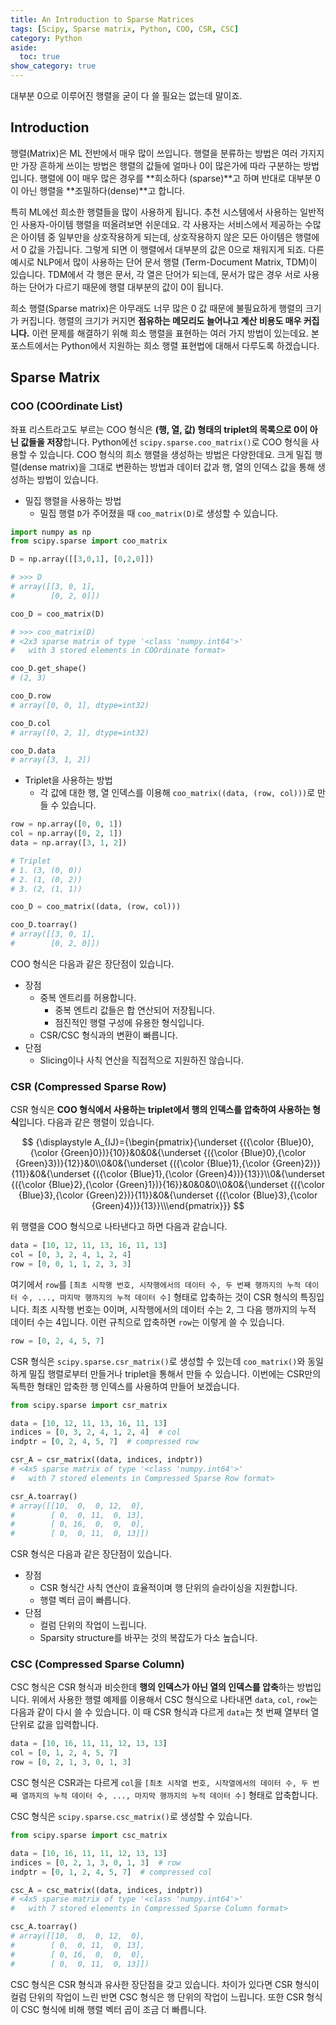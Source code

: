 ```yaml
---
title: An Introduction to Sparse Matrices
tags: [Scipy, Sparse matrix, Python, COO, CSR, CSC]
category: Python
aside:
  toc: true
show_category: true
---
```


대부분 0으로 이루어진 행렬을 굳이 다 쓸 필요는 없는데 말이죠.

<!--more-->

## Introduction

행렬(Matrix)은 ML 전반에서 매우 많이 쓰입니다. 행렬을 분류하는 방법은 여러 가지지만 가장 흔하게 쓰이는 방법은 행렬의 값들에 얼마나 0이 많은가에 따라 구분하는 방법입니다. 행렬에 0이 매우 많은 경우를 **희소하다 (sparse)**고 하며 반대로 대부분 0이 아닌 행렬을 **조밀하다(dense)**고 합니다.

특히 ML에선 희소한 행렬들을 많이 사용하게 됩니다. 추천 시스템에서 사용하는 일반적인 사용자-아이템 행렬을 떠올려보면 쉬운데요. 각 사용자는 서비스에서 제공하는 수많은 아이템 중 일부만을 상호작용하게 되는데, 상호작용하지 않은 모든 아이템은 행렬에서 0 값을 가집니다. 그렇게 되면 이 행렬에서 대부분의 값은 0으로 채워지게 되죠. 다른 예시로 NLP에서 많이 사용하는 단어 문서 행렬 (Term-Document Matrix, TDM)이 있습니다. TDM에서 각 행은 문서, 각 열은 단어가 되는데, 문서가 많은 경우 서로 사용하는 단어가 다르기 때문에 행렬 대부분의 값이 0이 됩니다.

희소 행렬(Sparse matrix)은 아무래도 너무 많은 0 값 때문에 불필요하게 행렬의 크기가 커집니다. 행렬의 크기가 커지면 **점유하는 메모리도 늘어나고 계산 비용도 매우 커집니다.** 이런 문제를 해결하기 위해 희소 행렬을 표현하는 여러 가지 방법이 있는데요. 본 포스트에서는 Python에서 지원하는 희소 행렬 표현법에 대해서 다루도록 하겠습니다.

## Sparse Matrix

### COO (COOrdinate List)

좌표 리스트라고도 부르는 COO 형식은 **(행, 열, 값) 형태의 triplet의 목록으로 0이 아닌 값들을 저장**합니다. Python에선 `scipy.sparse.coo_matrix()`로 COO 형식을 사용할 수 있습니다. COO 형식의 희소 행렬을 생성하는 방법은 다양한데요. 크게 밀집 행렬(dense matrix)을 그대로 변환하는 방법과 데이터 값과 행, 열의 인덱스 값을 통해 생성하는 방법이 있습니다.

-   밀집 행렬을 사용하는 방법
    -   밀집 행렬 `D`가 주어졌을 때 `coo_matrix(D)`로 생성할 수 있습니다.

```python
import numpy as np
from scipy.sparse import coo_matrix

D = np.array([[3,0,1], [0,2,0]])

# >>> D
# array([[3, 0, 1],
#        [0, 2, 0]])

coo_D = coo_matrix(D)

# >>> coo_matrix(D)
# <2x3 sparse matrix of type '<class 'numpy.int64'>'
# 	with 3 stored elements in COOrdinate format>

coo_D.get_shape()
# (2, 3)

coo_D.row
# array([0, 0, 1], dtype=int32)

coo_D.col
# array([0, 2, 1], dtype=int32)

coo_D.data
# array([3, 1, 2])
```

-   Triplet을 사용하는 방법
    -   각 값에 대한 행, 열 인덱스를 이용해 `coo_matrix((data, (row, col)))`로 만들 수 있습니다.

```python
row = np.array([0, 0, 1])
col = np.array([0, 2, 1])
data = np.array([3, 1, 2])

# Triplet
# 1. (3, (0, 0))
# 2. (1, (0, 2))
# 3. (2, (1, 1))

coo_D = coo_matrix((data, (row, col)))

coo_D.toarray()
# array([[3, 0, 1],
#        [0, 2, 0]])
```



COO 형식은 다음과 같은 장단점이 있습니다.

-   장점
    -   중복 엔트리를 허용합니다.
        -   중복 엔트리 값들은 합 연산되어 저장됩니다.
        -   점진적인 행렬 구성에 유용한 형식입니다.
    -   CSR/CSC 형식과의 변환이 빠릅니다.
-   단점
    -   Slicing이나 사칙 연산을 직접적으로 지원하진 않습니다.

### CSR (Compressed Sparse Row)

CSR 형식은 **COO 형식에서 사용하는 triplet에서 행의 인덱스를 압축하여 사용하는 형식**입니다. 다음과 같은 행렬이 있습니다.

$$
{\displaystyle A_{IJ}={\begin{pmatrix}{\underset {({\color {Blue}0},{\color {Green}0})}{10}}&0&0&{\underset {({\color {Blue}0},{\color {Green}3})}{12}}&0\\0&0&{\underset {({\color {Blue}1},{\color {Green}2})}{11}}&0&{\underset {({\color {Blue}1},{\color {Green}4})}{13}}\\0&{\underset {({\color {Blue}2},{\color {Green}1})}{16}}&0&0&0\\0&0&{\underset {({\color {Blue}3},{\color {Green}2})}{11}}&0&{\underset {({\color {Blue}3},{\color {Green}4})}{13}}\\\end{pmatrix}}}
$$

위 행렬을 COO 형식으로 나타낸다고 하면 다음과 같습니다.

```python
data = [10, 12, 11, 13, 16, 11, 13]
col = [0, 3, 2, 4, 1, 2, 4]
row = [0, 0, 1, 1, 2, 3, 3]
```

여기에서 `row`를 `[최초 시작행 번호, 시작행에서의 데이터 수, 두 번째 행까지의 누적 데이터 수, ..., 마지막 행까지의 누적 데이터 수]` 형태로 압축하는 것이 CSR 형식의 특징입니다. 최초 시작행 번호는 0이며, 시작행에서의 데이터 수는 2, 그 다음 행까지의 누적 데이터 수는 4입니다. 이런 규칙으로 압축하면 `row`는 이렇게 쓸 수 있습니다.

```python
row = [0, 2, 4, 5, 7]
```

CSR 형식은 `scipy.sparse.csr_matrix()`로 생성할 수 있는데 `coo_matrix()`와 동일하게 밀집 행렬로부터 만들거나 triplet을 통해서 만들 수 있습니다. 이번에는 CSR만의 독특한 형태인 압축한 행 인덱스를 사용하여 만들어 보겠습니다.

```python
from scipy.sparse import csr_matrix

data = [10, 12, 11, 13, 16, 11, 13]
indices = [0, 3, 2, 4, 1, 2, 4]  # col
indptr = [0, 2, 4, 5, 7]  # compressed row

csr_A = csr_matrix((data, indices, indptr))
# <4x5 sparse matrix of type '<class 'numpy.int64'>'
# 	with 7 stored elements in Compressed Sparse Row format>

csr_A.toarray()
# array([[10,  0,  0, 12,  0],
#        [ 0,  0, 11,  0, 13],
#        [ 0, 16,  0,  0,  0],
#        [ 0,  0, 11,  0, 13]])
```

CSR 형식은 다음과 같은 장단점이 있습니다.

-   장점
    -   CSR 형식간 사칙 연산이 효율적이며 행 단위의 슬라이싱을 지원합니다.
    -   행렬 벡터 곱이 빠릅니다.
-   단점
    -   컬럼 단위의 작업이 느립니다.
    -   Sparsity structure를 바꾸는 것의 복잡도가 다소 높습니다.

### CSC (Compressed Sparse Column)

CSC 형식은 CSR 형식과 비슷한데 **행의 인덱스가 아닌 열의 인덱스를 압축**하는 방법입니다. 위에서 사용한 행렬 예제를 이용해서 CSC 형식으로 나타내면 `data`, `col`, `row`는 다음과 같이 다시 쓸 수 있습니다. 이 때 CSR 형식과 다르게 `data`는 첫 번째 열부터 열 단위로 값을 입력합니다.

```python
data = [10, 16, 11, 11, 12, 13, 13]
col = [0, 1, 2, 4, 5, 7]
row = [0, 2, 1, 3, 0, 1, 3]
```

CSC 형식은 CSR과는 다르게 `col`을 `[최초 시작열 번호, 시작열에서의 데이터 수, 두 번째 열까지의 누적 데이터 수, ..., 마지막 행까지의 누적 데이터 수]` 형태로 압축합니다.

CSC 형식은 `scipy.sparse.csc_matrix()`로 생성할 수 있습니다.

```python
from scipy.sparse import csc_matrix

data = [10, 16, 11, 11, 12, 13, 13]
indices = [0, 2, 1, 3, 0, 1, 3]  # row
indptr = [0, 1, 2, 4, 5, 7]  # compressed col

csc_A = csc_matrix((data, indices, indptr))
# <4x5 sparse matrix of type '<class 'numpy.int64'>'
# 	with 7 stored elements in Compressed Sparse Column format>

csc_A.toarray()
# array([[10,  0,  0, 12,  0],
#        [ 0,  0, 11,  0, 13],
#        [ 0, 16,  0,  0,  0],
#        [ 0,  0, 11,  0, 13]])
```

CSC 형식은 CSR 형식과 유사한 장단점을 갖고 있습니다. 차이가 있다면 CSR 형식이 컬럼 단위의 작업이 느린 반면 CSC 형식은 행 단위의 작업이 느립니다. 또한 CSR 형식이 CSC 형식에 비해 행렬 벡터 곱이 조금 더 빠릅니다.

